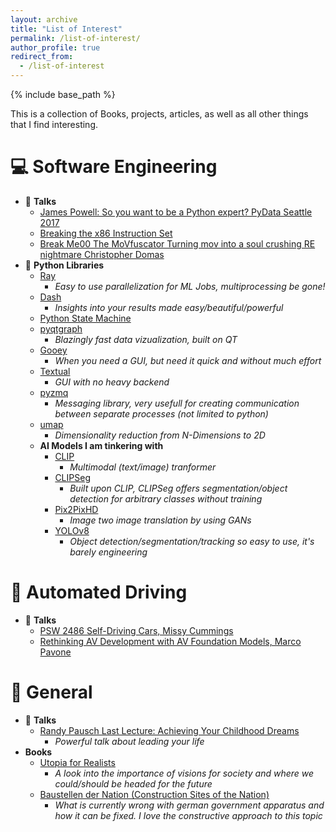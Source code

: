 ```yaml
---
layout: archive
title: "List of Interest"
permalink: /list-of-interest/
author_profile: true
redirect_from:
  - /list-of-interest
---
```


{% include base_path %}
  
This is a collection of Books, projects, articles, as well as all other things that I find interesting.

💻 Software Engineering
======
* 💬 **Talks**
  * [James Powell: So you want to be a Python expert? PyData Seattle 2017](https://www.youtube.com/watch?v=cKPlPJyQrt4)
  * [Breaking the x86 Instruction Set](https://www.youtube.com/watch?v=KrksBdWcZgQ)
  * [Break Me00 The MoVfuscator Turning mov into a soul crushing RE nightmare Christopher Domas](https://www.youtube.com/watch?v=R7EEoWg6Ekk&t=40s)
* 🐍 **Python Libraries**
  * [Ray](https://github.com/ray-project/ray)
    * *Easy to use parallelization for ML Jobs, multiprocessing be gone!*
  * [Dash](https://github.com/plotly/dash)
    * *Insights into your results made easy/beautiful/powerful*
  * [Python State Machine](https://python-statemachine.readthedocs.io/en/latest/)
  * [pyqtgraph](https://github.com/pyqtgraph/pyqtgraph)
    * *Blazingly fast data vizualization, built on QT*
  * [Gooey](https://github.com/chriskiehl/Gooey)
    * *When you need a GUI, but need it quick and without much effort*
  * [Textual](https://github.com/Textualize/textual)
    * *GUI with no heavy backend*
  * [pyzmq](https://zeromq.org/languages/python)
    * *Messaging library, very usefull for creating communication between separate processes (not limited to python)*
  * [umap](https://umap-learn.readthedocs.io/en/latest/)
    * *Dimensionality reduction from N-Dimensions to 2D*
  * **AI Models I am tinkering with**
    * [CLIP](https://huggingface.co/docs/transformers/en/model_doc/clip)
      * *Multimodal (text/image) tranformer*
    * [CLIPSeg](https://huggingface.co/docs/transformers/main/en/model_doc/clipseg)
      * *Built upon CLIP, CLIPSeg offers segmentation/object detection for arbitrary classes without training*
    * [Pix2PixHD](https://github.com/NVIDIA/pix2pixHD)
      * *Image two image translation by using GANs*
    * [YOLOv8](https://github.com/ultralytics/ultralytics)
      * *Object detection/segmentation/tracking so easy to use, it's barely engineering* 


🚗 Automated Driving
======
* 💬 **Talks**
  * [PSW 2486 Self-Driving Cars, Missy Cummings](https://youtu.be/EyzRwXowJDI?si=xSGXCnitHKPIZgR3&t=769)
  * [Rethinking AV Development with AV Foundation Models, Marco Pavone](https://www.youtube.com/watch?v=zPq63mPWdS4&pp=ygUMbWFyY28gcGF2b25l)


🙂 General
======
* 💬 **Talks**
  * [Randy Pausch Last Lecture: Achieving Your Childhood Dreams](https://www.youtube.com/watch?v=ji5_MqicxSo)
    * *Powerful talk about leading your life*
* **Books**
  * [Utopia for Realists](https://www.goodreads.com/book/show/40876575-utopia-for-realists)
    * *A look into the importance of visions for society and where we could/should be headed for the future*
  * [Baustellen der Nation (Construction Sites of the Nation)](https://www.goodreads.com/book/show/125083585-baustellen-der-nation)
    * *What is currently wrong with german government apparatus and how it can be fixed. I love the constructive approach to this topic*
